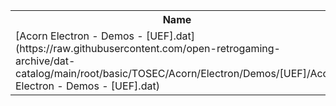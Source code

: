 <table>
<tr><th>Name</th><th>Size</th></tr>
<tr><td>
[Acorn Electron - Demos - [UEF].dat](https://raw.githubusercontent.com/open-retrogaming-archive/dat-catalog/main/root/basic/TOSEC/Acorn/Electron/Demos/[UEF]/Acorn Electron - Demos - [UEF].dat)
</td><td>1172</td></tr>
</table>
